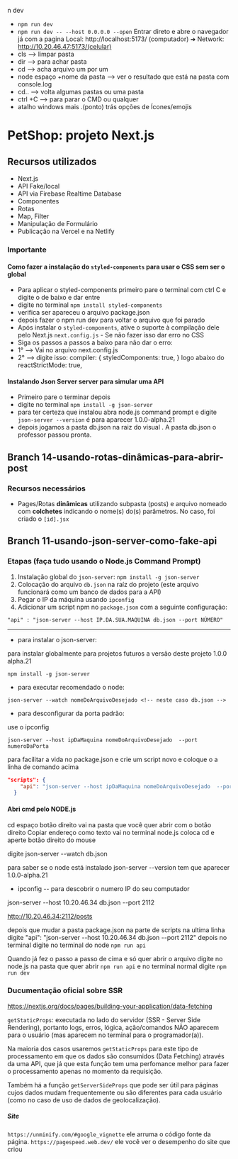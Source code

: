 n dev

- `npm run dev`
- `npm run dev -- --host 0.0.0.0 --open` Entrar direto e abre o navegador já com a pagina
  Local: http://localhost:5173/ (computador) ➜ Network: http://10.20.46.47:5173/(celular)
- cls --> limpar pasta
- dir --> para achar pasta
- cd --> acha arquivo um por um
- node espaço +nome da pasta --> ver o resultado que está na pasta com console.log
- cd.. --> volta algumas pastas ou uma pasta
- ctrl +C --> para parar o CMD ou qualquer
- atalho windows mais .(ponto) trás opções de Ícones/emojis

# PetShop: projeto Next.js

## Recursos utilizados

- Next.js
- API Fake/local
- API via Firebase Realtime Database
- Componentes
- Rotas
- Map, Filter
- Manipulação de Formulário
- Publicação na Vercel e na Netlify

### Importante

#### Como fazer a instalação do `styled-components` para usar o CSS sem ser o global

- Para aplicar o styled-components primeiro pare o terminal com ctrl C e digite o de baixo e dar entre
- digite no terminal `npm install styled-components`
- verifica ser apareceu o arquivo package.json
- depois fazer o npm run dev para voltar o arquivo que foi parado
- Após instalar o `styled-components`, ative o suporte à compilação dele pelo Next.js `next.config.js` - Se não fazer isso dar erro no CSS
- Siga os passos a passos a baixo para não dar o erro:
- 1° --> Vai no arquivo next.config.js
- 2° --> digite isso:
  compiler: {
  styledComponents: true,
  } logo abaixo do reactStrictMode: true,

#### Instalando Json Server server para simular uma API

- Primeiro pare o terminar depois
- digite no terminal `npm install -g json-server`
- para ter certeza que instalou abra node.js command prompt e digite `json-server --version` é para aparecer 1.0.0-alpha.21
- depois jogamos a pasta db.json na raiz do visual . A pasta db.json o professor passou pronta.

## Branch 14-usando-rotas-dinâmicas-para-abrir-post

### Recursos necessários

- Pages/Rotas **dinâmicas** utilizando subpasta (posts) e arquivo nomeado com **colchetes** indicando o nome(s) do(s) parâmetros. No caso, foi criado o `[id].jsx`

## Branch 11-usando-json-server-como-fake-api

### Etapas (faça tudo usando o Node.js Command Prompt)

1. Instalação global do `json-server`: `npm install -g json-server`
2. Colocação do arquivo `db.json` na raíz do projeto (este arquivo funcionará como um banco de dados para a API)
3. Pegar o IP da máquina usando `ipconfig`
4. Adicionar um script npm no `package.json` com a seguinte configuração:

`"api" : "json-server --host IP.DA.SUA.MAQUINA db.json --port NÚMERO"`

---

- para instalar o json-server:

para instalar globalmente para projetos futuros a versão deste projeto 1.0.0 alpha.21

`npm install -g json-server`

- para executar recomendado o node:

`json-server --watch nomeDoArquivoDesejado <!-- neste caso db.json -->`

- para desconfigurar da porta padrão:

use o ipconfig

`json-server --host ipDaMaquina nomeDoArquivoDesejado  --port numeroDaPorta`

para facilitar a vida no package.json e crie um script novo e coloque o a linha de comando acima

```json
"scripts": {
    "api": "json-server --host ipDaMaquina nomeDoArquivoDesejado  --port numeroDaPorta"
  }
```

#### Abri cmd pelo NODE.js

cd espaço botão direito vai na pasta que você quer abrir com o botão direito Copiar endereço como texto
vai no terminal node.js
coloca cd e aperte botão direito do mouse

digite json-server --watch db.json

para saber se o node está instalado json-server --version tem que aparecer 1.0.0-alpha.21

- ipconfig -- para descobrir o numero IP do seu computador

json-server --host 10.20.46.34 db.json --port 2112

http://10.20.46.34:2112/posts

depois que mudar a pasta package.json na parte de scripts na ultima linha digite "api": "json-server --host 10.20.46.34 db.json --port 2112" depois no terminal digite no terminal do node `npm run api`

Quando já fez o passo a passo de cima e só quer abrir o arquivo digite no node.js na pasta que quer abrir `npm run api` e no terminal normal digite `npm run dev`

### Ducumentação oficial sobre SSR

https://nextjs.org/docs/pages/building-your-application/data-fetching

`getStaticProps`: executada no lado do servidor (SSR - Server Side Rendering), portanto logs, erros, lógica, ação/comandos NÃO aparecem para o usuário (mas aparecem no terminal para o programador(a)).

Na maioria dos casos usaremos `getStaticProps` para este tipo de processamento em que os dados são consumidos (Data Fetching) através da uma API, que já que esta função tem uma perfomance melhor para fazer o processamento apenas no momento da requisição.

Também há a função `getServerSideProps` que pode ser útil para páginas cujos dados mudam frequentemente ou são diferentes para cada usuário (como no caso de uso de dados de geolocalização).

##### Site

`https://unminify.com/#google_vignette` ele arruma o código fonte da página.
`https://pagespeed.web.dev/` ele você ver o desempenho do site que criou
